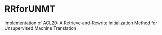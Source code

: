 # RRforUNMT
Implementation of ACL20: A Retrieve-and-Rewrite Initialization Method for Unsupervised Machine Translation

